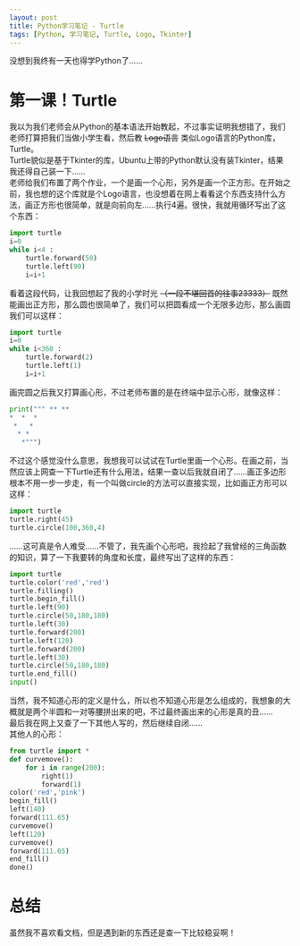```yaml
---
layout: post
title: Python学习笔记 - Turtle
tags: [Python, 学习笔记, Turtle, Logo, Tkinter]
--- 
```


  没想到我终有一天也得学Python了……<!--more-->   
  
# 第一课！Turtle
  我以为我们老师会从Python的基本语法开始教起，不过事实证明我想错了，我们老师打算把我们当做小学生看，然后教 ~~Logo语言~~ 类似Logo语言的Python库，Turtle。   
  Turtle貌似是基于Tkinter的库，Ubuntu上带的Python默认没有装Tkinter，结果我还得自己装一下……   
  老师给我们布置了两个作业，一个是画一个心形，另外是画一个正方形。在开始之前，我也想的这个库就是个Logo语言，也没想着在网上看看这个东西支持什么方法，画正方形也很简单，就是向前向左……执行4遍。很快，我就用循环写出了这个东西：
```python
import turtle
i=0
while i<4 :
	turtle.forward(50)
	turtle.left(90)
	i=i+1
```
  看着这段代码，让我回想起了我的小学时光 ~~（一段不堪回首的往事23333）~~ 既然能画出正方形，那么圆也很简单了，我们可以把圆看成一个无限多边形，那么画圆我们可以这样：
```python
import turtle
i=0
while i<360 :
	turtle.forward(2)
	turtle.left(1)
	i=i+1
```
  画完圆之后我又打算画心形，不过老师布置的是在终端中显示心形，就像这样：
```python
print(""" ** **
*  *  *
 *   *
  * *
   *""")
```
  不过这个感觉没什么意思，我想我可以试试在Turtle里画一个心形。在画之前，当然应该上网查一下Turtle还有什么用法，结果一查以后我就自闭了……画正多边形根本不用一步一步走，有一个叫做circle的方法可以直接实现，比如画正方形可以这样：
```python
import turtle
turtle.right(45)
turtle.circle(100,360,4)
```
  ……这可真是令人难受……不管了，我先画个心形吧，我捡起了我曾经的三角函数的知识，算了一下我要转的角度和长度，最终写出了这样的东西：
```python
import turtle
turtle.color('red','red')
turtle.filling()
turtle.begin_fill()
turtle.left(90)
turtle.circle(50,180,180)
turtle.left(30)
turtle.forward(200)
turtle.left(120)
turtle.forward(200)
turtle.left(30)
turtle.circle(50,180,180)
turtle.end_fill()
input()
``` 
  当然，我不知道心形的定义是什么，所以也不知道心形是怎么组成的，我想象的大概就是两个半圆和一对等腰拼出来的吧，不过最终画出来的心形是真的丑……   
  最后我在网上又查了一下其他人写的，然后继续自闭……   
  其他人的心形：
```python
from turtle import *
def curvemove():
    for i in range(200):
        right(1)
        forward(1)
color('red','pink')        
begin_fill()
left(140)
forward(111.65)
curvemove()
left(120)
curvemove()
forward(111.65)
end_fill()
done()
```

# 总结
  虽然我不喜欢看文档，但是遇到新的东西还是查一下比较稳妥啊！
